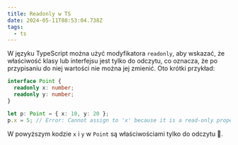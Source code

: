 ```yaml
---
title: Readonly w TS
date: 2024-05-11T08:53:04.738Z
tags:
  - ts
---
```


W języku TypeScript można użyć modyfikatora `readonly`, aby wskazać, że właściwość klasy lub interfejsu jest tylko do odczytu, co oznacza, że po przypisaniu do niej wartości nie można jej zmienić. Oto krótki przykład:

```ts
interface Point {
  readonly x: number;
  readonly y: number;
}

let p: Point = { x: 10, y: 20 };
p.x = 5; // Error: Cannot assign to 'x' because it is a read-only property
```

W powyższym kodzie `x` i `y` w `Point` są właściwościami tylko do odczytu 💪.
